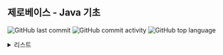 ## 제로베이스 - Java 기초

![GitHub last commit](https://img.shields.io/github/last-commit/hee-ju-kim/zerobase_java)
![GitHub commit activity](https://img.shields.io/github/commit-activity/m/hee-ju-kim/zerobase_java)
![GitHub top language](https://img.shields.io/github/languages/top/hee-ju-kim/zerobase_java?color=yellow&logo=Java)

<details>
  <summary>리스트</summary>

  | Chapter | 제목                                                                                                                                                                                         |강의 내용|날짜|
  | ------- | -------------------------------------------------------------------------------------------------------------------------------------------------------------------------------------------- |--|--|
  | 2-1   | [변수와 자료형](https://github.com/hee-ju-kim/zerobase_java/tree/main/Java_02_1) |변수 선언|20240921|
  | 2-2   | [변수와 자료형](https://github.com/hee-ju-kim/zerobase_java/tree/main/Java_02_2) |데이터 자료형 - 숫자, 논리, 문자|20240921|
  | 2-3   | [변수와 자료형](https://github.com/hee-ju-kim/zerobase_java/tree/main/Java_02_3) |데이터 자료형 - 문자열, StringBuffer, 배열|20240921|
  | 2-4   | [변수와 자료형](https://github.com/hee-ju-kim/zerobase_java/tree/main/Java_02_4) |데이터 자료형 - List, Map, Generics |20240921|
  | 3-1   | [연산자](https://github.com/hee-ju-kim/zerobase_java/tree/main/Java_03_1) |기본연산자 - 대입, 부호, 산술, 증가/감소, 관계, 논리, 삼항 연산자 |20240924|
  | 3-2   | [연산자](https://github.com/hee-ju-kim/zerobase_java/tree/main/Java_03_2) |비트연산자 - AND, OR, XOR, 반전, 비트 이동 연산자  |20240924|
  | 4-1   | [조건문](https://github.com/hee-ju-kim/zerobase_java/tree/main/Java_04_1) |조건문 - if, switch  |20240924|
  | 5-1   | [반복문](https://github.com/hee-ju-kim/zerobase_java/tree/main/Java_05_1) |반복문 - for, while  |20240924|
  | 6-1   | [다차원 배열](https://github.com/hee-ju-kim/zerobase_java/tree/main/Java_06_1) |다차원 배열 - 1차원배열, 이차원배열|20240929|
  | 7-1   | [클래스와 객체](https://github.com/hee-ju-kim/zerobase_java/tree/main/Java_07_1) |클래스와 객체 - 클래스, 객체, 메소드, 생성자, this  |20240929|
  | 7-2   | [클래스와 객체](https://github.com/hee-ju-kim/zerobase_java/tree/main/Java_07_2) |클래스와 객체 - 오버로딩, 접근제어자, Static |20240929|
  | 8-1   | [상속](https://github.com/hee-ju-kim/zerobase_java/tree/main/Java_08_1) |상속 - 상속, super/super(), 오버라이딩 |20241004|
  | 9-1   | [다형성](https://github.com/hee-ju-kim/zerobase_java/tree/main/Java_09_1) |다형성 - 다형성, instanceof |20241004|
  | 10-1   | [추상클래스](https://github.com/hee-ju-kim/zerobase_java/tree/main/Java_10_1) |추상클래스 - 추상메소드, 추상클래스 |20241004|
 
</details>
